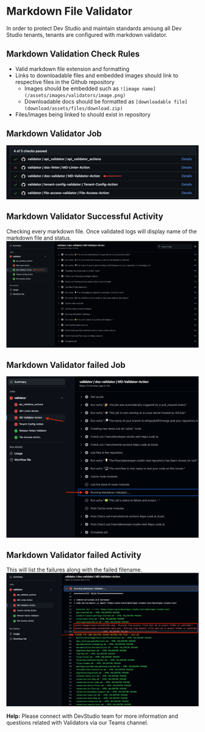 # Markdown File Validator

In order to protect Dev Studio and maintain standards amoung all Dev Studio tenants, tenants are configured with markdown validator. 

## Markdown Validation Check Rules

- Valid markdown file extension and formatting
- Links to downloadable files and embedded images should link to respective files in the Github repository
  - Images should be embedded such as `![image name](/assets/images/validators/image.png)`
  - Downloadable docs should be formatted as `[downloadable file](download/assets/files/download.zip)`
- Files/images being linked to should exist in repository


## Markdown Validator Job

![Git Action](/assets/images/validators/markdown-validator.png)


## Markdown Validator Successful Activity

Checking every markdown file. Once validated logs will display name of the markdown file and status. 
![Git Action](/assets/images/validators/markdown-validator-pass.png)


## Markdown Validator failed Job

![Git Action](/assets/images/validators/failed-markdown-validator-action.png)


## Markdown Validator failed Activity
This will list the failures along with the failed filename.
![Git Action](/assets/images/validators/failed-markdown-validator-activity.png)

**Help:** Please connect with DevStudio team for more information and questions related with Validators via our Teams channel.
